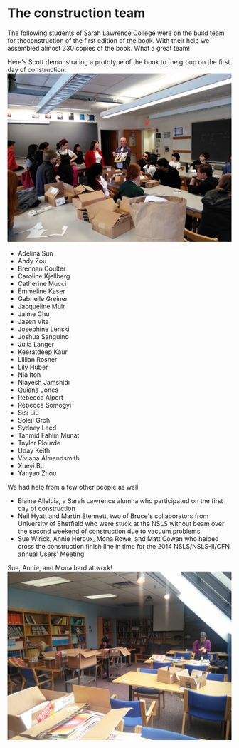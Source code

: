 
The construction team
=====================

The following students of Sarah Lawrence College were on the build
team for theconstruction of the first edition of the book.  With their
help we assembled almost 330 copies of the book.  What a great team!

Here's Scott demonstrating a prototype of the book to the group on the first day of construction.
![Scott explaining things!](images/scott_explaining.jpg)

 * Adelina Sun 
 * Andy Zou
 * Brennan Coulter
 * Caroline Kjellberg 
 * Catherine Mucci
 * Emmeline Kaser
 * Gabrielle Greiner
 * Jacqueline Muir
 * Jaime Chu 
 * Jasen Vita
 * Josephine Lenski
 * Joshua Sanguino 
 * Julia Langer
 * Keeratdeep Kaur
 * Lillian Rosner
 * Lily Huber 
 * Nia Itoh
 * Niayesh Jamshidi
 * Quiana Jones 
 * Rebecca Alpert
 * Rebecca Somogyi 
 * Sisi Liu
 * Soleil Groh
 * Sydney Leed
 * Tahmid Fahim Munat 
 * Taylor Plourde
 * Uday Keith
 * Viviana Almandsmith
 * Xueyi Bu 
 * Yanyao Zhou

We had help from a few other people as well

 * Blaine Alleluia, a Sarah Lawrence alumna who participated on the
   first day of construction
 * Neil Hyatt and Martin Stennett, two of Bruce's collaborators from
   University of Sheffield who were stuck at the NSLS without beam 
   over the second weekend of construction due to vacuum problems
 * Sue Wirick, Annie Heroux, Mona Rowe, and Matt Cowan who helped
   cross the construction finish line in time for the 2014
   NSLS/NSLS-II/CFN annual Users' Meeting.
   
   
Sue, Annie, and Mona hard at work!
![Coming into the ho9me stretch](images/home_stretch.jpg)
